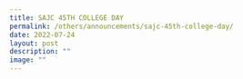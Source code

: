 ```yaml
---
title: SAJC 45TH COLLEGE DAY
permalink: /others/announcements/sajc-45th-college-day/
date: 2022-07-24
layout: post
description: ""
image: ""
---
```

